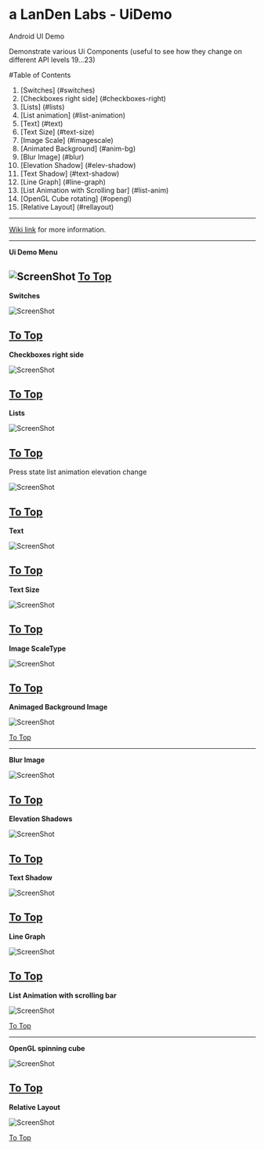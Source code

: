 # a LanDen Labs - UiDemo
Android UI Demo

Demonstrate various Ui Components (useful to see how they change on different API levels 19...23)

<a name="table"></a>
#Table of Contents
1. [Switches] (#switches)
2. [Checkboxes right side] (#checkboxes-right)
3. [Lists] (#lists)
4. [List animation] (#list-animation)
5. [Text] (#text)
6. [Text Size] (#text-size)
7. [Image Scale] (#imagescale)
8. [Animated Background] (#anim-bg)
9. [Blur Image] (#blur)
10. [Elevation Shadow] (#elev-shadow)
11. [Text Shadow] (#text-shadow)
12. [Line Graph] (#line-graph)
13. [List Animation with Scrolling bar] (#list-anim)
14. [OpenGL Cube rotating] (#opengl)
15. [Relative Layout] (#rellayout)


***

[Wiki link](http://landenlabs.com/android/uicomponents/uicomponents.html) for more information.

---
<a name="menu"></a>
**Ui Demo Menu** 

![ScreenShot](https://github.com/landenlabs/all_UiDemo/tree/master/screenshots/uidemo-menu.jpg)
[To Top](#table)
---
<a name="switches"></a>
**Switches** 

![ScreenShot](https://github.com/landenlabs/all_UiDemo/tree/master/screenshots/switches.gif)

[To Top](#table)
---
<a name="checkboxes-right"></a>
**Checkboxes right side**
 
![ScreenShot](https://github.com/landenlabs/all_UiDemo/tree/master/screenshots/checkright.gif)

[To Top](#table)
---
<a name="lists"></a>
**Lists**

![ScreenShot](https://github.com/landenlabs/all_UiDemo/tree/master/screenshots/lists.gif)

[To Top](#table)
---
<a name="list-animation"></a>
Press state list animation elevation change 

![ScreenShot](https://github.com/landenlabs/all_UiDemo/tree/master/screenshots/elevation.gif)

[To Top](#table)
---
<a name="text"></a>
**Text**

![ScreenShot](https://github.com/landenlabs/all_UiDemo/tree/master/screenshots/page1-text.png)

[To Top](#table)
---
<a name="text-size"></a>
**Text Size** 

![ScreenShot](https://github.com/landenlabs/all_UiDemo/tree/master/screenshots/uidemo-textsize.jpg)

[To Top](#table)
---
<a name="imagescale"></a>
**Image ScaleType** 

![ScreenShot](https://github.com/landenlabs/all_UiDemo/tree/master/screenshots/uidemo-imagescale.jpg)

[To Top](#table)
---
<a name="anim-bg"></a>
**Animaged Background Image** 

![ScreenShot](https://github.com/landenlabs/all_UiDemo/tree/master/screenshots/uidemo-anim-bg.gif)

[To Top](#table)

---
<a name="blur"></a>
**Blur Image** 

![ScreenShot](https://github.com/landenlabs/all_UiDemo/tree/master/screenshots/uidemo-blur1.jpg)

[To Top](#table)
---
<a name="elev-shadow"></a>
**Elevation Shadows** 

![ScreenShot](https://github.com/landenlabs/all_UiDemo/tree/master/screenshots/uidemo-elev-shadow.gif)

[To Top](#table)
---
<a name="text-shadow"></a>
**Text Shadow** 

![ScreenShot](https://github.com/landenlabs/all_UiDemo/tree/master/screenshots/uidemo-text-shadow.jpg)

[To Top](#table)
---
<a name="line-graph"></a>
**Line Graph** 

![ScreenShot](https://github.com/landenlabs/all_UiDemo/tree/master/screenshots/uidemo-graph.gif)

[To Top](#table)
---
<a name="list-anim"></a>
**List Animation with scrolling bar** 

             
![ScreenShot](https://github.com/landenlabs/all_UiDemo/tree/master/screenshots/uidemo-list-anim.gif)

[To Top](#table)

---
<a name="opengl"></a>
**OpenGL spinning cube** 

![ScreenShot](https://github.com/landenlabs/all_UiDemo/tree/master/screenshots/uidemo-opengl.gif)

[To Top](#table)
---
<a name="rellayout"></a>
**Relative Layout** 

![ScreenShot](https://github.com/landenlabs/all_UiDemo/tree/master/screenshots/uidemo-rellayout.jpg)

[To Top](#table)
